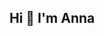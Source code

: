 ## Hi 🤗  I'm Anna 

<!--
**awiley33/awiley33** is a ✨ _special_ ✨ repository because its `README.md` (this file) appears on your GitHub profile.

Here are some ideas to get you started:

- My t
- 🌱 I’m currently learning ...
- 👯 I’m looking to collaborate on ...
- 🤔 I’m looking for help with ...
- 💬 Ask me about ...
- 📫 How to reach me: ...
- 😄 Pronouns: ...
- ⚡ Fun fact: ...
-->
